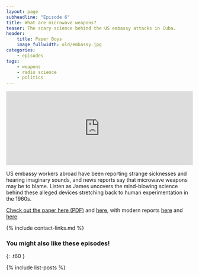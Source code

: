 ```yaml
---
layout: page
subheadline: "Episode 6"
title: What are microwave weapons?
teaser: The scary science behind the US embassy attacks in Cuba.
header:
    title: Paper Boys
    image_fullwidth: old/embassy.jpg
categories:
    - episodes
tags:
    - weapons
    - radio science
    - politics
---
```


<iframe src="https://pinecast.com/player/8b320465-3175-4762-a4f9-b917fc7fa85a?theme=thick" seamless height="200" style="border:0" class="pinecast-embed" frameborder="0" width="100%"></iframe>

US embassy workers abroad have been reporting strange sicknesses and hearing imaginary sounds, and news reports say that microwave weapons may be to blame. Listen as James uncovers the mind-blowing science behind these alleged devices stretching back to human experimentation in the 1960s. 

[Check out the paper here (PDF)](https://braincontrolhedge.files.wordpress.com/2013/05/auditory-system-response-to-radio-frequency-energy-technical-note.pdf) and [here](https://www.physiology.org/doi/pdf/10.1152/jappl.1962.17.4.689),
with modern reports [here](https://ieeexplore.ieee.org/document/8186377/) and [here](https://www.ncbi.nlm.nih.gov/pubmed/14628312)


{% include contact-links.md %}


### You might also like these episodes!
{: .t60 }

{% include list-posts %}
